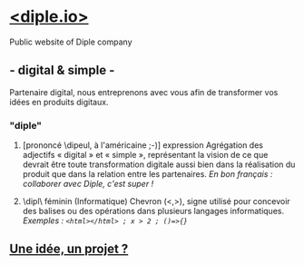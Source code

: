 # [<diple.io>](https://diple.io)
Public website of Diple company

## - digital & simple -
Partenaire digital, nous entreprenons avec vous afin de transformer vos idées en produits digitaux.
### "diple"
1. [prononcé \dipeul\, à l'américaine ;-)] expression Agrégation des adjectifs « digital » et « simple », représentant la vision de ce que devrait être toute transformation digitale aussi bien dans la réalisation du produit que dans la relation entre les partenaires.
*En bon français : collaborer avec Diple, c'est super !*

2. \dipl\ féminin (Informatique) Chevron (<,>), signe utilisé pour concevoir des balises ou des opérations dans plusieurs langages informatiques.
*Exemples : `<html></html> ; x > 2 ; ()=>{}`*

## [Une idée, un projet ?](mailto:hello@diple.io)
